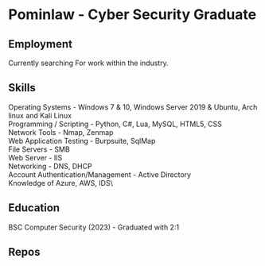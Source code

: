 # Pominlaw - Cyber Security Graduate

## Employment
Currently searching For work within the industry.

## Skills
Operating Systems - Windows 7 & 10, Windows Server 2019 & Ubuntu, Arch linux and Kali Linux\
Programming / Scripting - Python, C#, Lua, MySQL, HTML5, CSS\
Network Tools - Nmap, Zenmap\
Web Application Testing - Burpsuite, SqlMap\
File Servers - SMB \
Web Server - IIS\
Networking - DNS, DHCP\
Account Authentication/Management - Active Directory\
Knowledge of Azure, AWS, IDS\

## Education 
BSC Computer Security (2023) - Graduated with 2:1

## Repos

<!--
**Thepominlaw/thepominlaw** is a ✨ _special_ ✨ repository because its `README.md` (this file) appears on your GitHub profile.

Here are some ideas to get you started:

- 🔭 I’m currently working on ...
- 🌱 I’m currently learning ...
- 👯 I’m looking to collaborate on ...
- 🤔 I’m looking for help with ...
- 💬 Ask me about ...
- 📫 How to reach me: ...
- 😄 Pronouns: ...
- ⚡ Fun fact: ...
-->
